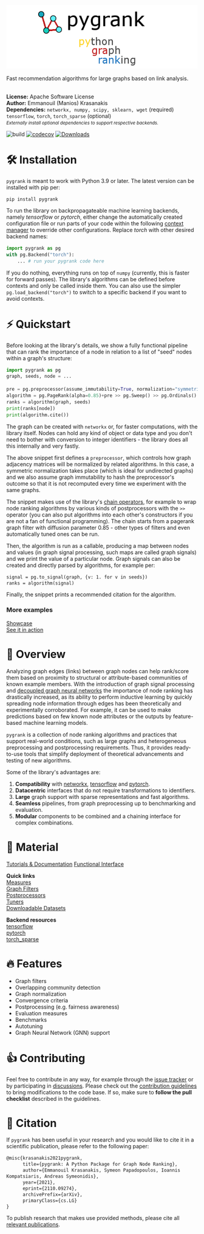 ![pygrank](documentation/pygrank.png)

Fast recommendation algorithms for large graphs based on link analysis.
<br>
<br>

**License:** Apache Software License
<br>**Author:** Emmanouil (Manios) Krasanakis
<br>**Dependencies:** `networkx, numpy, scipy, sklearn, wget` (required) `tensorflow`, `torch`, `torch_sparse` (optional)
<br><small>*Externally install optional dependencies to support respective backends.*</small>

![build](https://github.com/MKLab-ITI/pygrank/actions/workflows/tests.yml/badge.svg)
[![codecov](https://codecov.io/gh/MKLab-ITI/pygrank/branch/master/graph/badge.svg?token=RYZOT4UY8Q)](https://codecov.io/gh/MKLab-ITI/pygrank)
[![Downloads](https://static.pepy.tech/personalized-badge/pygrank?period=total&units=international_system&left_color=black&right_color=orange&left_text=Downloads)](https://pepy.tech/project/pygrank)

# :hammer_and_wrench: Installation
`pygrank` is meant to work with Python 3.9 or later. The latest version can be installed with pip per:
```
pip install pygrank
```

To run the library on backpropagateable machine learning backends, 
namely *tensorflow* or *pytorch*, either change the automatically created
configuration file or run parts of your code within the following
[context manager](https://book.pythontips.com/en/latest/context_managers.html)
to override other configurations.
Replace *torch* with other desired backend names:

```python
import pygrank as pg
with pg.Backend("torch"):
    ... # run your pygrank code here
```

If you do nothing, everything runs on top of `numpy` (currently, this
is faster for forward passes).
The library's algorithms can be defined before contexts and only
be called inside them. You can also use the simpler
`pg.load_backend("torch")` to switch to a specific backend
if you want to avoid contexts.

# :zap: Quickstart
Before looking at the library's details, we show a fully functional
pipeline that can rank the importance of a node in relation to 
a list of "seed" nodes within a graph's structure:

```python
import pygrank as pg
graph, seeds, node = ...

pre = pg.preprocessor(assume_immutability=True, normalization="symmetric")
algorithm = pg.PageRank(alpha=0.85)+pre >> pg.Sweep() >> pg.Ordinals()
ranks = algorithm(graph, seeds)
print(ranks[node])
print(algorithm.cite())
```

The graph can be created with `networkx` or, for faster computations,
with the library itself. Nodes can hold any 
kind of object or data type and you don't need to bother with
conversion to integer identifiers - the library does all this
internally and very fastly.

The above snippet first defines a `preprocessor`, 
which controls how graph adjacency matrices will be normalized 
by related algorithms. In this case, a symmetric normalization
takes place (which is ideal for undirected graphs) and we also
assume graph immutability to hash the preprocessor's outcome
so that it is not recomputed every time we experiment with the
same graphs.

The snippet makes use of the library's 
[chain operators](documentation/functional.md), for example
to wrap node ranking algorithms by various kinds of postprocessors
with the `>>` operator
(you can also put algorithms into each other's constructors
if you are not a fan of functional programming).
The chain starts from a pagerank graph filter with diffusion parameter
0.85 - other types of filters and even automatically tuned ones
can be run.

Then, the algorithm is run as a callable,
producing a map between nodes and values 
(in graph signal processing, such maps are called graph signals)
and we print the value of a particular node. Graph signals can
also be created and directly parsed by algorithms, for example per:
```
signal = pg.to_signal(graph, {v: 1. for v in seeds})
ranks = algorithm(signal)
```

Finally, the snippet prints a recommended citation for the algorithm.

### More examples

[Showcase](documentation/showcase.md) <br>
[See it in action](https://github.com/maniospas/pygrank-downstream) <br>


# :brain: Overview
Analyzing graph edges (links) between graph nodes can help rank/score
them based on proximity to structural or attribute-based communities of known example members.
With the introduction of graph signal processing and
[decoupled graph neural networks](https://dl.acm.org/doi/abs/10.1145/3442381.3449927) 
the importance of node ranking has drastically 
increased, as its ability to perform inductive learning by quickly
spreading node information through edges has been theoretically and experimentally
corroborated. For example, it can be used to make predictions based on few known
node attributes or the outputs by feature-based machine learning models.

`pygrank` is a collection of node ranking algorithms and practices that 
support real-world conditions, such as large graphs and heterogeneous
preprocessing and postprocessing requirements. Thus, it provides
ready-to-use tools that simplify deployment of theoretical advancements
and testing of new algorithms.

Some of the library's advantages are:
1. **Compatibility** with [networkx](https://github.com/networkx/networkx), [tensorflow](https://www.tensorflow.org/) and [pytorch](https://pytorch.org/).
2. **Datacentric** interfaces that do not require transformations to identifiers.
3. **Large** graph support with sparse representations and fast algorithms.
4. **Seamless** pipelines, from graph preprocessing up to benchmarking and evaluation.
5. **Modular** components to be combined and a chaining interface for complex combinations.


# :link: Material
[Tutorials & Documentation](documentation/documentation.md)
[Functional Interface](documentation/functional.md)

**Quick links**<br>
[Measures](documentation/measures.md)<br>
[Graph Filters](documentation/graph_filters.md)<br>
[Postprocessors](documentation/postprocessors.md)<br>
[Tuners](documentation/tuners.md)<br>
[Downloadable Datasets](documentation/datasets.md)<br>

**Backend resources**<br>
[tensorflow](https://www.tensorflow.org/install) <br>
[pytorch](https://pytorch.org/get-started/locally) <br>
[torch_sparse](https://github.com/rusty1s/pytorch_sparse)

# :fire: Features
* Graph filters
* Overlapping community detection
* Graph normalization
* Convergence criteria
* Postprocessing (e.g. fairness awareness)
* Evaluation measures
* Benchmarks
* Autotuning
* Graph Neural Network (GNN) support

# :thumbsup: Contributing
Feel free to contribute in any way, for example through the [issue tracker](https://github.com/MKLab-ITI/pygrank/issues) or by participating in [discussions]().
Please check out the [contribution guidelines](CONTRIBUTING.md) to bring modifications to the code base.
If so, make sure to **follow the pull checklist** described in the guidelines.
 
# :notebook: Citation
If `pygrank` has been useful in your research and you would like to cite it in a scientific publication, please refer to the following paper:
```
@misc{krasanakis2021pygrank,
      title={pygrank: A Python Package for Graph Node Ranking}, 
      author={Emmanouil Krasanakis, Symeon Papadopoulos, Ioannis Kompatsiaris, Andreas Symeonidis},
      year={2021},
      eprint={2110.09274},
      archivePrefix={arXiv},
      primaryClass={cs.LG}
}
```
To publish research that makes use provided methods,
please cite all [relevant publications](documentation/citations.md).
